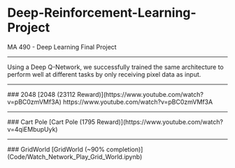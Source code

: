 # Deep-Reinforcement-Learning-Project
MA 490 - Deep Learning Final Project

<hr>
Using a Deep Q-Network, we successfully trained the same architecture to perform well at different tasks by only receiving pixel data as input.

<hr>
### 2048
[2048 (23112 Reward)](https://www.youtube.com/watch?v=pBC0zmVMf3A)
https://www.youtube.com/watch?v=pBC0zmVMf3A

<hr>
### Cart Pole
[Cart Pole (1795 Reward)](https://www.youtube.com/watch?v=4qiEMbupUyk)

<hr>
### GridWorld
[GridWorld (~90% completion)](Code/Watch_Network_Play_Grid_World.ipynb)